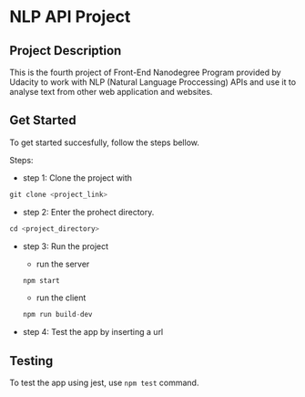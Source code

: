
# NLP API Project

## Project Description
This is the fourth project of Front-End Nanodegree Program provided by Udacity to work with NLP (Natural Language Proccessing) APIs and use it to analyse text from other web application and websites.

## Get Started
To get started succesfully, follow the steps bellow. 

Steps: 
- step 1: Clone the project with 

```js
git clone <project_link>
```
- step 2: Enter the prohect directory.

```js
cd <project_directory>
```

- step 3: Run the project 
  - run the server 

  ```js
  npm start 
  ```

  - run the client 
  
  ```js
  npm run build-dev
  ```

- step 4: Test the app by inserting a url


## Testing
To test the app using jest, use ` npm test ` command.
